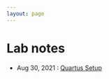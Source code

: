 ```yaml
---
layout: page
---
```

# Lab notes

- Aug 30, 2021 : [Quartus Setup](/lab_pdfs/ECE275_Lab1_Quartus_Setup.pdf)

